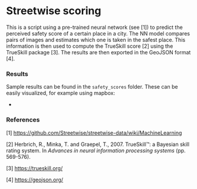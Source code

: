 # Streetwise scoring

This is a script using a pre-trained neural network (see [1]) to predict the perceived safety score of a certain place in a city.
The NN model compares pairs of images and estimates which one is taken in the safest place. This information is then used to compute the TrueSkill score [2] using the TrueSkill package [3]. The results are then exported in the GeoJSON format [4].

### Results

Sample results can be found in the ```safety_scores``` folder. These can be easily visualized, for example using mapbox:

- 


### References

[1] https://github.com/Streetwise/streetwise-data/wiki/MachineLearning

[2] Herbrich, R., Minka, T. and Graepel, T., 2007. TrueSkill™: a Bayesian skill rating system. In _Advances in neural information processing systems_ (pp. 569-576).

[3] https://trueskill.org/

[4] https://geojson.org/
